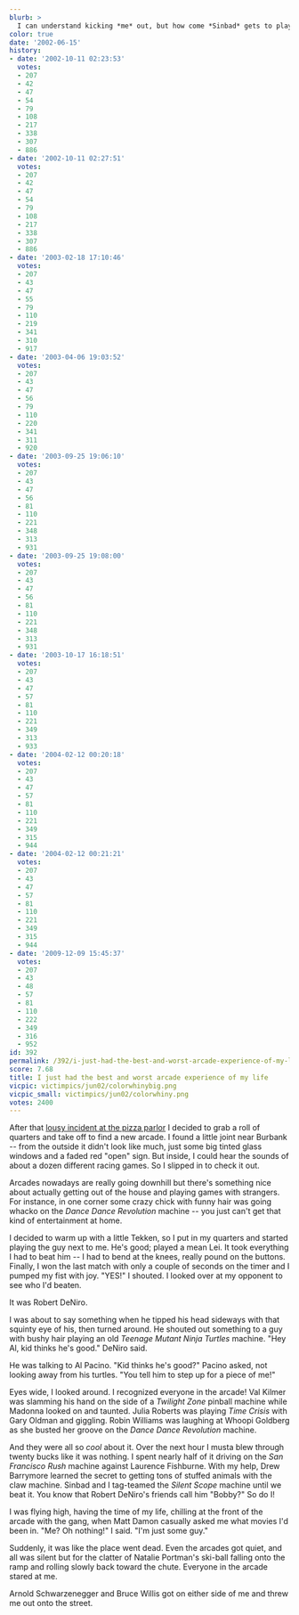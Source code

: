 ```yaml
---
blurb: >
  I can understand kicking *me* out, but how come *Sinbad* gets to play?
color: true
date: '2002-06-15'
history:
- date: '2002-10-11 02:23:53'
  votes:
  - 207
  - 42
  - 47
  - 54
  - 79
  - 108
  - 217
  - 338
  - 307
  - 886
- date: '2002-10-11 02:27:51'
  votes:
  - 207
  - 42
  - 47
  - 54
  - 79
  - 108
  - 217
  - 338
  - 307
  - 886
- date: '2003-02-18 17:10:46'
  votes:
  - 207
  - 43
  - 47
  - 55
  - 79
  - 110
  - 219
  - 341
  - 310
  - 917
- date: '2003-04-06 19:03:52'
  votes:
  - 207
  - 43
  - 47
  - 56
  - 79
  - 110
  - 220
  - 341
  - 311
  - 920
- date: '2003-09-25 19:06:10'
  votes:
  - 207
  - 43
  - 47
  - 56
  - 81
  - 110
  - 221
  - 348
  - 313
  - 931
- date: '2003-09-25 19:08:00'
  votes:
  - 207
  - 43
  - 47
  - 56
  - 81
  - 110
  - 221
  - 348
  - 313
  - 931
- date: '2003-10-17 16:18:51'
  votes:
  - 207
  - 43
  - 47
  - 57
  - 81
  - 110
  - 221
  - 349
  - 313
  - 933
- date: '2004-02-12 00:20:18'
  votes:
  - 207
  - 43
  - 47
  - 57
  - 81
  - 110
  - 221
  - 349
  - 315
  - 944
- date: '2004-02-12 00:21:21'
  votes:
  - 207
  - 43
  - 47
  - 57
  - 81
  - 110
  - 221
  - 349
  - 315
  - 944
- date: '2009-12-09 15:45:37'
  votes:
  - 207
  - 43
  - 48
  - 57
  - 81
  - 110
  - 222
  - 349
  - 316
  - 952
id: 392
permalink: /392/i-just-had-the-best-and-worst-arcade-experience-of-my-life/
score: 7.68
title: I just had the best and worst arcade experience of my life
vicpic: victimpics/jun02/colorwhinybig.png
vicpic_small: victimpics/jun02/colorwhiny.png
votes: 2400
---
```


After that [lousy incident at the pizza parlor](%ARTICLE[386]%) I
decided to grab a roll of quarters and take off to find a new arcade. I
found a little joint near Burbank -- from the outside it didn't look
like much, just some big tinted glass windows and a faded red "open"
sign. But inside, I could hear the sounds of about a dozen different
racing games. So I slipped in to check it out.

Arcades nowadays are really going downhill but there's something nice
about actually getting out of the house and playing games with
strangers. For instance, in one corner some crazy chick with funny hair
was going whacko on the *Dance Dance Revolution* machine -- you just
can't get that kind of entertainment at home.

I decided to warm up with a little Tekken, so I put in my quarters and
started playing the guy next to me. He's good; played a mean Lei. It
took everything I had to beat him -- I had to bend at the knees, really
pound on the buttons. Finally, I won the last match with only a couple
of seconds on the timer and I pumped my fist with joy. "YES!" I shouted.
I looked over at my opponent to see who I'd beaten.

It was Robert DeNiro.

I was about to say something when he tipped his head sideways with that
squinty eye of his, then turned around. He shouted out something to a
guy with bushy hair playing an old *Teenage Mutant Ninja Turtles*
machine. "Hey Al, kid thinks he's good." DeNiro said.

He was talking to Al Pacino. "Kid thinks he's good?" Pacino asked, not
looking away from his turtles. "You tell him to step up for a piece of
me!"

Eyes wide, I looked around. I recognized everyone in the arcade! Val
Kilmer was slamming his hand on the side of a *Twilight Zone* pinball
machine while Madonna looked on and taunted. Julia Roberts was playing
*Time Crisis* with Gary Oldman and giggling. Robin Williams was laughing
at Whoopi Goldberg as she busted her groove on the *Dance Dance
Revolution* machine.

And they were all so *cool* about it. Over the next hour I musta blew
through twenty bucks like it was nothing. I spent nearly half of it
driving on the *San Francisco Rush* machine against Laurence Fishburne.
With my help, Drew Barrymore learned the secret to getting tons of
stuffed animals with the claw machine. Sinbad and I tag-teamed the
*Silent Scope* machine until we beat it. You know that Robert DeNiro's
friends call him "Bobby?" So do I!

I was flying high, having the time of my life, chilling at the front of
the arcade with the gang, when Matt Damon casually asked me what movies
I'd been in. "Me? Oh nothing!" I said. "I'm just some guy."

Suddenly, it was like the place went dead. Even the arcades got quiet,
and all was silent but for the clatter of Natalie Portman's ski-ball
falling onto the ramp and rolling slowly back toward the chute. Everyone
in the arcade stared at me.

Arnold Schwarzenegger and Bruce Willis got on either side of me and
threw me out onto the street.